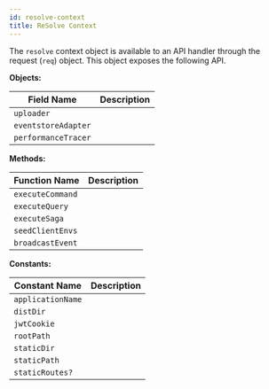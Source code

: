 ```yaml
---
id: resolve-context
title: ReSolve Context
---
```


The `resolve` context object is available to an API handler through the request (`req`) object. This object exposes the following API.

**Objects:**

| Field Name          | Description |
| ------------------- | ----------- |
| `uploader`          |             |
| `eventstoreAdapter` |             |
| `performanceTracer` |             |


**Methods:**

| Function Name    | Description |
| ---------------- | ----------- |
| `executeCommand` |             |
| `executeQuery`   |             |
| `executeSaga`    |             |
| `seedClientEnvs` |             |
| `broadcastEvent` |             |

**Constants:**

| Constant Name     | Description |
| ----------------- | ----------- |
| `applicationName` |             |
| `distDir`         |             |
| `jwtCookie`       |             |
| `rootPath`        |             |
| `staticDir`       |             |
| `staticPath`      |             |
| `staticRoutes?`   |             |
